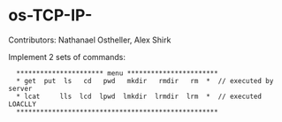 # os-TCP-IP-

Contributors:
  Nathanael Ostheller,
  Alex Shirk
 
 Implement 2 sets of commands:

      ********************** menu ***********************
      * get  put  ls   cd   pwd   mkdir   rmdir   rm  *  // executed by server
      * lcat     lls  lcd  lpwd  lmkdir  lrmdir  lrm  *  // executed LOACLLY
      ***************************************************
